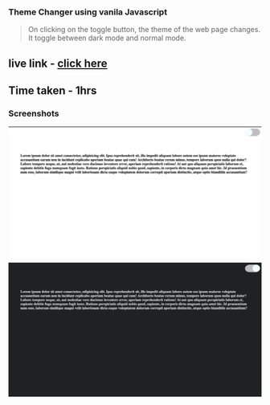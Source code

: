 ### Theme Changer using vanila Javascript

>On clicking on the toggle button, the theme of the web page changes. It toggle between dark mode and normal mode. 


## live link - [click here](https://themechanger-js-karanch.netlify.app)

## Time taken - 1hrs

### Screenshots 

![](./images/1.png)
![](./images/2.png)
